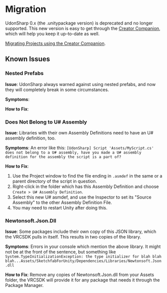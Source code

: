 # Migration

UdonSharp 0.x (the .unitypackage version) is deprecated and no longer supported. This new version is easy to get through the [Creator Companion](https://vcc.docs.vrchat.com), which will help you keep it up-to-date as well.

[Migrating Projects using the Creator Companion](https://vcc.docs.vrchat.com/vpm/migrating).

## Known Issues

### Nested Prefabs

**Issue**: UdonSharp always warned against using nested prefabs, and now they will completely break in some circumstances.

**Symptoms**:

**How to Fix**:

### Does Not Belong to U# Assembly

**Issue**: Libraries with their own Assembly Definitions need to have an U# assembly definition, too.

**Symptoms**: An error like this: `[UdonSharp] Script 'Assets/MyScript.cs' does not belong to a U# assembly, have you made a U# assembly definition for the assembly the script is a part of?`

**How to Fix**:
1. Use the Project window to find the file ending in `.asmdef` in the same or a parent directory of the script in question. 
2. Right-click in the folder which has this Assembly Definition and choose `Create > U# Assembly Definition`. 
3. Select this new U# asmdef, and use the Inspector to set its "Source Assembly" to the other Assembly Definition File. 
4. You may need to restart Unity after doing this.

### Newtonsoft.Json.Dll

**Issue**: Some packages include their own copy of this JSON library, which the VRCSDK pulls in itself. This results in two copies of the library.

**Symptoms**: Errors in your console which mention the above library. It might not be at the front of the sentence, but something like `System.TypeInitializationException: the type initializer for blah blah blah...Assets/SketchfabForUnity/Dependencies/Libraries/Newtonsoft.Json.dll`

**How to Fix**: Remove any copies of Newtonsoft.Json.dll from your Assets folder, the VRCSDK will provide it for any package that needs it through the Package Manager.